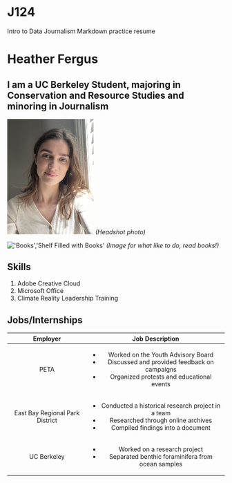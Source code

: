 # J124
Intro to Data Journalism Markdown practice resume

# Heather Fergus
## I am a UC Berkeley Student, majoring in Conservation and Resource Studies and minoring in Journalism

<img src="Selfie.jpeg"  width="200"> *(Headshot photo)*

!['Books','Shelf Filled with Books'](https://i.guim.co.uk/img/media/d305370075686a053b46f5c0e6384e32b3c00f97/0_50_5231_3138/master/5231.jpg?width=1200&quality=85&auto=format&fit=max&s=dfc589d3712148263b1dd1cb02707e91) *(Image for what like to do, read books!)*


## Skills 
1. Adobe Creative Cloud
2. Microsoft Office 
3. Climate Reality Leadership Training

## Jobs/Internships
|            Employer             |  Job Description  |
|:-------------------------------:|:-----------------:|
|              PETA               |<ul><li>Worked on the Youth Advisory Board</li><li>Discussed and provided feedback on campaigns</li><li>Organized protests and educational events
| East Bay Regional Park District |<ul><li>Conducted a historical research project in a team</li><li>Researched through online archives</li><li>Compiled findings into a document 
|           UC Berkeley           |<ul><li>Worked on a research project</li><li>Separated benthic foraminifera from ocean samples
